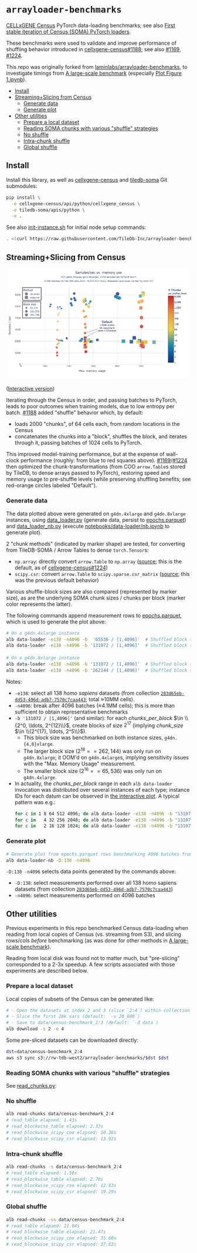 # `arrayloader-benchmarks`

[CELLxGENE Census] PyTorch data-loading benchmarks; see also [First stable iteration of Census (SOMA) PyTorch loaders][article].

These benchmarks were used to validate and improve performance of shuffling behavior introduced in [cellxgene-census#1188]; see also [#1169][cellxgene-census#1169], [#1224][cellxgene-census#1224].

This repo was originally forked from [laminlabs/arrayloader-benchmarks], to investigate timings from [A large-scale benchmark] (especially [Plot Figure 1.ipynb](Plot%20Figure%201.ipynb)).

<!-- toc -->

- [Install](#install)
- [Streaming+Slicing from Census](#streamingslicing-from-census)
  * [Generate data](#generate-data)
  * [Generate plot](#generate-plot)
- [Other utilities](#other-utilities)
  * [Prepare a local dataset](#prepare-a-local-dataset)
  * [Reading SOMA chunks with various "shuffle" strategies](#reading-soma-chunks-with-various-shuffle-strategies)
  * [No shuffle](#no-shuffle)
  * [Intra-chunk shuffle](#intra-chunk-shuffle)
  * [Global shuffle](#global-shuffle)

<!-- tocstop -->

## Install
Install this library, as well as [cellxgene-census] and [tiledb-soma] Git submodules:

```bash
pip install \
  -e cellxgene-census/api/python/cellxgene_census \
  -e tiledb-soma/apis/python \
  -e .
```

See also [init-instance.sh] for initial node setup commands:
```bash
. <(curl https://raw.githubusercontent.com/TileDb-Inc/arrayloader-benchmarks/2025_profiling/notebooks/init-instance.sh)
```

## Streaming+Slicing from Census

![](notebooks/data-loader/:138_4096/speed_vs_mem_1.png)

([Interactive version][s3 :138_4096])

Iterating through the Census in order, and passing batches to PyTorch, leads to poor outcomes when training models, due to low entropy per batch. [#1188][cellxgene-census#1188] added "shuffle" behavior which, by default:
- loads 2000 "chunks", of 64 cells each, from random locations in the Census
- concatenates the chunks into a "block", shuffles the block, and iterates through it, passing batches of 1024 cells to PyTorch.

This improved model-training performance, but at the expense of wall-clock performance (roughly: from blue to red squares above). [#1169][cellxgene-census#1169]/[#1224][cellxgene-census#1224] then optimized the chunk-transformations (from COO `arrow.Table`s stored by TileDB, to dense arrays passed to PyTorch), restoring speed and memory usage to pre-shuffle levels (while preserving shuffling benefits; see red-orange circles labeled "Default").

### Generate data

The data plotted above were generated on `g4dn.4xlarge` and `g4dn.8xlarge` instances, using [data_loader.py] (generate data, persist to [epochs.parquet]) and [data_loader_nb.py] (execute [notebooks/data-loader/nb.ipynb] to generate plot).

2 "chunk methods" (indicated by marker shape) are tested, for converting from TileDB-SOMA / Arrow Tables to dense `torch.Tensor`s:
- `np.array`: directly convert `arrow.Table` to `np.array` ([source][np.array source]; this is the default, as of [cellxgene-census#1224])
- `scipy.csr`: convert `arrow.Table` to `scipy.sparse.csr_matrix` ([source][scipy.csr source]; this was the previous default behavior)

Various shuffle-block sizes are also compared (represented by marker size), as are the underlying SOMA chunk sizes / chunks per block (marker color represents the latter).

The following commands append measurement rows to [epochs.parquet], which is used to generate the plot above:
```bash
# On a g4dn.4xlarge instance
alb data-loader -e138 -n4096 -b  '65536 / [1,4096]'  # Shuffled block size 2^16, chunks per block ∈ {2^0, …, 2^12}
alb data-loader -e138 -n4096 -b '131072 / [1,4096]'  # Shuffled block size 2^17, chunks per block ∈ {2^0, …, 2^12}

# On a g4dn.8xlarge instance
alb data-loader -e138 -n4096 -b '131072 / [1,4096]'  # Shuffled block size 2^17, chunks per block ∈ {2^0, …, 2^12}
alb data-loader -e138 -n4096 -b '262144 / [1,4096]'  # Shuffled block size 2^18, chunks per block ∈ {2^0, …, 2^12}
```

Notes:
- `-e138`: select all 138 *homo sapiens* datasets (from collection [`283d65eb-dd53-496d-adb7-7570c7caa443`]; total ≈10MM cells).
- `-n4096`: break after 4096 batches (≈4.1MM cells); this is more than sufficient to obtain representative benchmarks
- `-b '131072 / [1,4096]'` (and similar): for each *chunks_per_block* $\in \\{2^0, \ldots, 2^{12}\\}$, create blocks of size $2^{17}$ (implying *chunk_size* $\in \\{2^{17}, \ldots, 2^5\\}$).
  - This block size was benchmarked on both instance sizes, `g4dn.{4,8}xlarge`.
  - The larger block size ($2^{18} == 262,144$) was only run on `g4dn.8xlarge`; it OOM'd on `g4dn.4xlarge`s, implying sensitivity issues with the "Max. Memory Usage" measurement.
  - The smaller block size ($2^{16} == 65,536$) was only run on `g4dn.4xlarge`.
- In actuality, the *chunks_per_block* range in each `alb data-loader` invocation was distributed over several instances of each type; instance IDs for each datum can be observed in [the interactive plot][s3 :138_4096]. A typical pattern was e.g.:
    ```bash
    for c in 1 8 64 512 4096; do alb data-loader -e138 -n4096 -b "131072 / $c"; done  # instance 0
    for c in   4 32 256 2048; do alb data-loader -e138 -n4096 -b "131072 / $c"; done  # instance 1
    for c in   2 16 128 1024; do alb data-loader -e138 -n4096 -b "131072 / $c"; done  # instance 2
    ```

### Generate plot
```bash
# Generate plot from epochs.parquet rows benchmarking 4096 batches from all 138 human datasets
alb data-loader-nb -D:138 -n4096
```

`-D:138 -n4096` selects data points generated by the commands above:
- `-D:138`: select measurements performed over all 138 homo sapiens datasets (from collection [`283d65eb-dd53-496d-adb7-7570c7caa443`])
- `-n4096`: select measurements performed on 4096 batches

## Other utilities
Previous experiments in this repo benchmarked Census data-loading when reading from local copies of Census (vs. streaming from S3), and slicing rows/cols *before* benchmarking (as was done for other methods in [A large-scale benchmark]).

Reading from local disk was found not to matter much, but "pre-slicing" corresponded to a 2-3x speedup. A few scripts associated with those experiments are described below.

### Prepare a local dataset
Local copies of subsets of the Census can be generated like:
```bash
# - Open the datasets at index 2 and 3 (slice `2:4`) within collection_id 283d65eb-dd53-496d-adb7-7570c7caa443 (default: `-c 283d65eb-dd53-496d-adb7-7570c7caa443`)
# - Slice the first 20k vars (default: `-v 20_000`)
# - Save to data/census-benchmark_2:3 (default: `-d data`)
alb download -s 2 -e 4
```

Some pre-sliced datasets can be downloaded directly:
```bash
dst=data/census-benchmark_2:4
aws s3 sync s3://rw-tdb-west2/arrayloader-benchmarks/$dst $dst
```

### Reading SOMA chunks with various "shuffle" strategies
See [read_chunks.py]:

### No shuffle
```bash
alb read-chunks data/census-benchmark_2:4
# read_table elapsed: 1.43s
# read_blockwise_table elapsed: 2.33s
# read_blockwise_scipy_coo elapsed: 10.36s
# read_blockwise_scipy_csr elapsed: 13.92s
```

### Intra-chunk shuffle
```bash
alb read-chunks -s data/census-benchmark_2:4
# read_table elapsed: 1.50s
# read_blockwise_table elapsed: 2.70s
# read_blockwise_scipy_coo elapsed: 12.83s
# read_blockwise_scipy_csr elapsed: 19.29s
```

### Global shuffle
```bash
alb read-chunks -ss data/census-benchmark_2:4
# read_table elapsed: 21.04s
# read_blockwise_table elapsed: 21.47s
# read_blockwise_scipy_coo elapsed: 35.60s
# read_blockwise_scipy_csr elapsed: 37.63s
```

[CELLxGENE Census]: https://chanzuckerberg.github.io/cellxgene-census/index.html
[article]: https://chanzuckerberg.github.io/cellxgene-census/articles/2024/20240709-pytorch.html
[laminlabs/arrayloader-benchmarks]: https://github.com/laminlabs/arrayloader-benchmarks
[A large-scale benchmark]: https://lamin.ai/blog/arrayloader-benchmarks#a-large-scale-benchmark

[cellxgene-census]: cellxgene-census
[tiledb-soma]: tiledb-soma

[cellxgene-census#1169]: https://github.com/chanzuckerberg/cellxgene-census/pull/1169
[cellxgene-census#1188]: https://github.com/chanzuckerberg/cellxgene-census/pull/1188
[cellxgene-census#1224]: https://github.com/chanzuckerberg/cellxgene-census/pull/1224
[np.array source]: https://github.com/chanzuckerberg/cellxgene-census/blob/v1.15.0/api/python/cellxgene_census/src/cellxgene_census/experimental/ml/pytorch.py#L109-L117
[scipy.csr source]: https://github.com/chanzuckerberg/cellxgene-census/blob/v1.15.0/api/python/cellxgene_census/src/cellxgene_census/experimental/ml/pytorch.py#L208

[data_loader.py]: benchmarks/cli/data_loader.py
[epochs.parquet]: notebooks/data-loader/epochs.parquet
[notebooks/data-loader/nb.ipynb]: notebooks/data-loader/nb.ipynb
[data_loader_nb.py]: benchmarks/cli/data_loader_nb.py
[read_chunks.py]: benchmarks/cli/read_chunks.py

[s3 :138_4096]: https://rw-tdb.s3-us-west-2.amazonaws.com/arrayloader-benchmarks/notebooks/data-loader/:138_4096/speed_vs_mem_1.html

[init-instance.sh]: notebooks/init-instance.sh
[`283d65eb-dd53-496d-adb7-7570c7caa443`]: https://github.com/ryan-williams/arrayloader-benchmarks/blob/main/benchmarks/__init__.py#L1